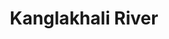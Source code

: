 ---
title: "Kanglakhali River"
title_bn: "কাংলাখালী নদী"
description: "It started flowing from two streams of Farwada Beel and Kumrafilna Beel of Moulvibazar Sadar Upazilla and flows upto Angopola."
---